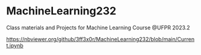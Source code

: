 # MachineLearning232
Class materials and Projects for Machine Learning Course @UFPR 2023.2

https://nbviewer.org/github/3ff3x0r/MachineLearning232/blob/main/Current.ipynb
